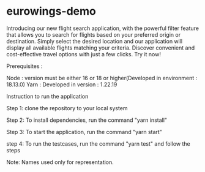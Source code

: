 # eurowings-demo

Introducing our new flight search application, with the powerful filter feature that allows you to search for flights based on your preferred origin or destination. Simply select the desired location and our application will display all available flights matching your criteria. Discover convenient and cost-effective travel options with just a few clicks. Try it now!




Prerequisites : 

Node : version must be either 16 or 18 or higher(Developed in environment : 18.13.0)
Yarn : Developed in version : 1.22.19

Instruction to run the application

Step 1: clone the repository to your local system

Step 2: To install dependencies, run the command "yarn install"

Step 3: To start the application, run the command "yarn start"

step 4: To run the testcases, run the command "yarn test" and follow the steps


Note: Names used only for representation.